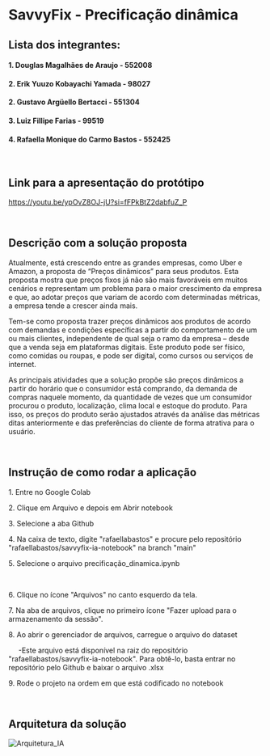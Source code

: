 # SavvyFix - Precificação dinâmica

## Lista dos integrantes:
#### 1. Douglas Magalhães de Araujo - 552008

#### 2. Erik Yuuzo Kobayachi Yamada - 98027

#### 2. Gustavo Argüello Bertacci - 551304

#### 3. Luiz Fillipe Farias - 99519

#### 4. Rafaella Monique do Carmo Bastos - 552425

<br>

## Link para a apresentação do protótipo
https://youtu.be/ypOvZ8OJ-jU?si=fFPkBtZ2dabfuZ_P

<br>

## Descrição com a solução proposta
<p>Atualmente, está crescendo entre as grandes empresas, como Uber e Amazon, a proposta de “Preços dinâmicos” para seus produtos. Esta proposta mostra que preços fixos já não são mais favoráveis em muitos cenários e representam um problema para o maior crescimento da empresa e que, ao adotar preços que variam de acordo com determinadas métricas, a empresa tende a crescer ainda mais.</p>

<p>Tem-se como proposta trazer preços dinâmicos aos produtos de acordo com demandas e condições específicas a partir do comportamento de um ou mais clientes, independente de qual seja o ramo da empresa – desde que a venda seja em plataformas digitais. Este produto pode ser físico, como comidas ou roupas, e pode ser digital, como cursos ou serviços de internet.</p>

<p>As principais atividades que a solução propõe são preços dinâmicos a partir do horário que o consumidor está comprando, da demanda de compras naquele momento, da quantidade de vezes que um consumidor procurou o produto, localização, clima local e estoque do produto. Para isso, os preços do produto serão ajustados através da análise das métricas ditas anteriormente e das preferências do cliente de forma atrativa para o usuário.</p>

<br>

## Instrução de como rodar a aplicação
<p>1. Entre no Google Colab </p>
<p>2. Clique em Arquivo e depois em Abrir notebook</p>
<p>3. Selecione a aba Github</p>
<p>4. Na caixa de texto, digite "rafaellabastos" e procure pelo repositório "rafaellabastos/savvyfix-ia-notebook" na branch "main"</p>
<p>5. Selecione o arquivo precificação_dinamica.ipynb</p>
<br>
<p>6. Clique no ícone "Arquivos" no canto esquerdo da tela.</p>
<p>7. Na aba de arquivos, clique no primeiro ícone "Fazer upload para o armazenamento da sessão".</p>
<p>8. Ao abrir o gerenciador de arquivos, carregue o arquivo do dataset</p>
<p>&nbsp;&nbsp;&nbsp;&nbsp;&nbsp;-Este arquivo está disponível na raiz do repositório "rafaellabastos/savvyfix-ia-notebook". Para obtê-lo, basta entrar no repositório pelo Github e baixar o arquivo .xlsx</p>
<p>9. Rode o projeto na ordem em que está codificado no notebook</p>

<br>

## Arquitetura da solução
![Arquitetura_IA](https://github.com/user-attachments/assets/bad14793-9bcb-452d-9564-77d39f9e0b21)



